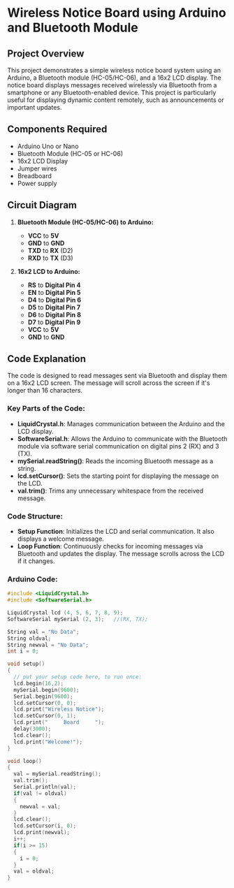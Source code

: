 # Wireless Notice Board using Arduino and Bluetooth Module

## Project Overview
This project demonstrates a simple wireless notice board system using an Arduino, a Bluetooth module (HC-05/HC-06), and a 16x2 LCD display. The notice board displays messages received wirelessly via Bluetooth from a smartphone or any Bluetooth-enabled device. This project is particularly useful for displaying dynamic content remotely, such as announcements or important updates.

## Components Required
- Arduino Uno or Nano
- Bluetooth Module (HC-05 or HC-06)
- 16x2 LCD Display
- Jumper wires
- Breadboard
- Power supply

## Circuit Diagram
1. **Bluetooth Module (HC-05/HC-06) to Arduino:**
   - **VCC** to **5V**
   - **GND** to **GND**
   - **TXD** to **RX** (D2)
   - **RXD** to **TX** (D3)

2. **16x2 LCD to Arduino:**
   - **RS** to **Digital Pin 4**
   - **EN** to **Digital Pin 5**
   - **D4** to **Digital Pin 6**
   - **D5** to **Digital Pin 7**
   - **D6** to **Digital Pin 8**
   - **D7** to **Digital Pin 9**
   - **VCC** to **5V**
   - **GND** to **GND**

## Code Explanation
The code is designed to read messages sent via Bluetooth and display them on a 16x2 LCD screen. The message will scroll across the screen if it's longer than 16 characters.

### Key Parts of the Code:
- **LiquidCrystal.h**: Manages communication between the Arduino and the LCD display.
- **SoftwareSerial.h**: Allows the Arduino to communicate with the Bluetooth module via software serial communication on digital pins 2 (RX) and 3 (TX).
- **mySerial.readString()**: Reads the incoming Bluetooth message as a string.
- **lcd.setCursor()**: Sets the starting point for displaying the message on the LCD.
- **val.trim()**: Trims any unnecessary whitespace from the received message.

### Code Structure:
- **Setup Function**: Initializes the LCD and serial communication. It also displays a welcome message.
- **Loop Function**: Continuously checks for incoming messages via Bluetooth and updates the display. The message scrolls across the LCD if it changes.

### Arduino Code:
```cpp
#include <LiquidCrystal.h>
#include <SoftwareSerial.h>

LiquidCrystal lcd (4, 5, 6, 7, 8, 9);
SoftwareSerial mySerial (2, 3);   //(RX, TX);

String val = "No Data";
String oldval;
String newval = "No Data";
int i = 0;

void setup() 
{
  // put your setup code here, to run once:
  lcd.begin(16,2);
  mySerial.begin(9600);
  Serial.begin(9600);
  lcd.setCursor(0, 0);
  lcd.print("Wireless Notice");
  lcd.setCursor(0, 1);
  lcd.print("     Board     ");
  delay(3000);
  lcd.clear();
  lcd.print("Welcome!");
}

void loop() 
{
  val = mySerial.readString();
  val.trim();
  Serial.println(val);
  if(val != oldval)
  {
    newval = val;
  }
  lcd.clear();
  lcd.setCursor(i, 0);
  lcd.print(newval);
  i++;
  if(i >= 15)
  {
    i = 0;
  }
  val = oldval;
}


